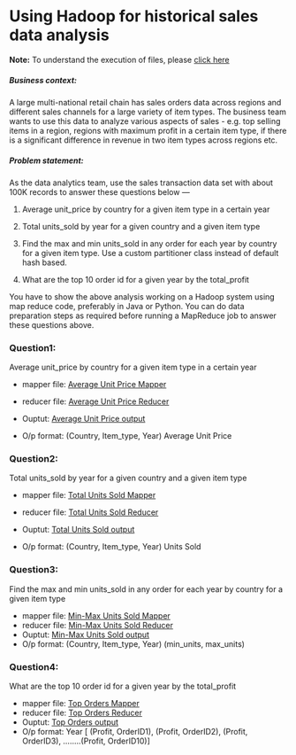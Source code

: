 # Using Hadoop for historical sales data analysis 
**Note:** To understand the execution of files, please [click here](BDS_Assignment2.pdf)

##### Business context:

 A large multi-national retail chain has sales orders data across regions and different sales channels for a large variety of item types. The business team wants to use this data to analyze various aspects of sales  - e.g. top selling items in a region, regions with maximum profit in a certain item type, if there is a significant difference in revenue in two item types across regions etc. 

##### Problem statement:

As the data analytics team, use the sales transaction data set with about 100K records to answer these questions below — 

1. Average unit_price by country for a given item type in a certain year

2. Total units_sold by year for a given country and a given item type

3. Find the max and min units_sold in any order for each year by country for a given item type. Use a custom partitioner class instead of default hash based.

4. What are the top 10 order id for a given year by the total_profit 

You have to show the above analysis working on a Hadoop system using map reduce code, preferably in Java or Python. You can do data preparation steps as required before running a MapReduce job to answer these questions above.

### Question1: 
Average unit_price by country for a given item type in a certain year

* mapper file: [Average Unit Price Mapper](que1_avg_unit_price_mapper.py)  
* reducer file: [Average Unit Price Reducer](que1_avg_unit_price_reducer.py)  
* Ouptut: [Average Unit Price output](./question1_ans.txt)  

* O/p format: 
(Country, Item_type, Year)  Average Unit Price


### Question2: 
Total units_sold by year for a given country and a given item type

* mapper file: [Total Units Sold Mapper](que2_total_unit_sold_mapper.py)  
* reducer file: [Total Units Sold Reducer](que2_total_unit_sold_reducer.py)  
* Ouptut: [Total Units Sold output](./question2_ans.txt)  

* O/p format: 
 (Country, Item_type, Year)  Units Sold

### Question3: 
Find the max and min units_sold in any order for each year by country for a given item type
* mapper file: [Min-Max Units Sold Mapper](que3_min_max_units_sold_mapper.py)  
* reducer file: [Min-Max Units Sold Reducer](que3_min_max_units_sold_reducer.py)  
* Ouptut: [Min-Max Units Sold output](./question3_ans.txt)  
* O/p format: 
(Country, Item_type, Year)  (min_units, max_units)



### Question4: 
What are the top 10 order id for a given year by the total_profit

* mapper file: [Top Orders Mapper](que4_top_order_id_mapper.py)  
* reducer file: [Top Orders Reducer](que4_top_order_id_reducer.py)  
* Ouptut: [Top Orders output](./question4_ans.txt)  
* O/p format: 
Year  [ (Profit, OrderID1), (Profit, OrderID2), (Profit, OrderID3), ……..(Profit, OrderID10)]


